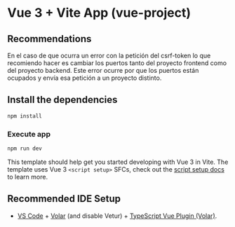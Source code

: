 # Vue 3 + Vite App (vue-project)

## Recommendations

En el caso de que ocurra un error con la petición del csrf-token lo que recomiendo hacer es cambiar los puertos tanto del proyecto frontend como del proyecto backend. Este error ocurre por que los puertos están ocupados y envía esa petición a un proyecto distinto.

## Install the dependencies
```bash
npm install
```

### Execute app
```bash
npm run dev
```

This template should help get you started developing with Vue 3 in Vite. The template uses Vue 3 `<script setup>` SFCs, check out the [script setup docs](https://v3.vuejs.org/api/sfc-script-setup.html#sfc-script-setup) to learn more.

## Recommended IDE Setup

- [VS Code](https://code.visualstudio.com/) + [Volar](https://marketplace.visualstudio.com/items?itemName=Vue.volar) (and disable Vetur) + [TypeScript Vue Plugin (Volar)](https://marketplace.visualstudio.com/items?itemName=Vue.vscode-typescript-vue-plugin).
